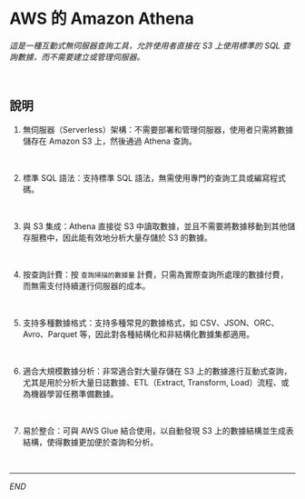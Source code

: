 # AWS 的 Amazon Athena 

_這是一種互動式無伺服器查詢工具，允許使用者直接在 S3 上使用標準的 SQL 查詢數據，而不需要建立或管理伺服器。_

<br>

## 說明

1. 無伺服器（Serverless）架構：不需要部署和管理伺服器，使用者只需將數據儲存在 Amazon S3 上，然後通過 Athena 查詢。

<br>

2. 標準 SQL 語法：支持標準 SQL 語法，無需使用專門的查詢工具或編寫程式碼。

<br>

3. 與 S3 集成：Athena 直接從 S3 中讀取數據，並且不需要將數據移動到其他儲存服務中，因此能有效地分析大量存儲於 S3 的數據。

<br>

4. 按查詢計費：按 `查詢掃描的數據量` 計費，只需為實際查詢所處理的數據付費，而無需支付持續運行伺服器的成本。

<br>

5. 支持多種數據格式：支持多種常見的數據格式，如 CSV、JSON、ORC、Avro、Parquet 等，因此對各種結構化和非結構化數據集都適用。

<br>

6. 適合大規模數據分析：非常適合對大量存儲在 S3 上的數據進行互動式查詢，尤其是用於分析大量日誌數據、ETL（Extract, Transform, Load）流程、或為機器學習任務準備數據。

<br>

7. 易於整合：可與 AWS Glue 結合使用，以自動發現 S3 上的數據結構並生成表結構，使得數據更加便於查詢和分析。

<br>

___

_END_
